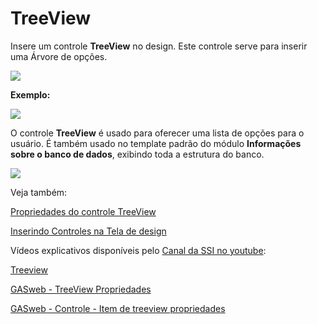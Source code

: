 # TreeView

Insere um controle **TreeView** no design. Este controle serve para inserir uma Árvore de opções.

![](http://www.gvinci.com.br/manual/treviewgv5.zoom80.png)

**Exemplo:**

![](http://www.gvinci.com.br/manual/treeview-ex.png)

O controle **TreeView** é usado para oferecer uma lista de opções para o usuário. É também usado no template padrão do módulo **Informações sobre o banco de dados**, exibindo toda a estrutura do banco.

![](http://www.gvinci.com.br/manual/infbd1.zoom80.png)

Veja também:

[Propriedades do controle TreeView](http://www.gvinci.com.br/manual/propriedades_do_treeview.htm)

[Inserindo Controles na Tela de design](http://www.gvinci.com.br/manual/inserindo_controles_na_tela.htm)

Vídeos explicativos disponíveis pelo [Canal da SSI no youtube](https://www.youtube.com/user/SSITecnologia):

[Treeview](https://www.youtube.com/watch?v=x4tquh_t47M)

[GASweb - TreeView Propriedades](https://www.youtube.com/watch?v=3Gv6jOtZlkA)

[GASweb - Controle - Item de treeview propriedades](https://www.youtube.com/watch?v=NUF-qVfy6eA)

